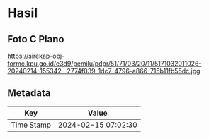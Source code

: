 # Hasil

## Foto C Plano

https://sirekap-obj-formc.kpu.go.id/e3d9/pemilu/pdpr/51/71/03/20/11/5171032011026-20240214-155342--2774f039-1dc7-4796-a866-715b11fb55dc.jpg


## Metadata

| Key        | Value               |
| ---------- | ------------------- |
| Time Stamp | 2024-02-15 07:02:30 |



